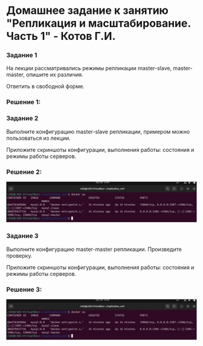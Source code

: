 # Домашнее задание к занятию "Репликация и масштабирование. Часть 1" - Котов Г.И.




### Задание 1
На лекции рассматривались режимы репликации master-slave, master-master, опишите их различия.

Ответить в свободной форме.


### Решение 1: 



### Задание 2

Выполните конфигурацию master-slave репликации, примером можно пользоваться из лекции.

Приложите скриншоты конфигурации, выполнения работы: состояния и режимы работы серверов.


### Решение 2: 

![Задание 2](img/1.png)

### Задание 3

Выполните конфигурацию master-master репликации. Произведите проверку.

Приложите скриншоты конфигурации, выполнения работы: состояния и режимы работы серверов.


### Решение 3: 

![Задание 3](img/1.png)